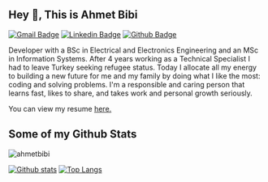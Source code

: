 <!--
**ahmetbibi/ahmetbibi** is a ✨ _special_ ✨ repository because its `README.md` (this file) appears on your GitHub profile.

Here are some ideas to get you started:

- 🔭 I’m currently working on ...
- 🌱 I’m currently learning ...
- 👯 I’m looking to collaborate on ...
- 🤔 I’m looking for help with ...
- 💬 Ask me about ...
- 📫 How to reach me: ...
- 😄 Pronouns: ...
- ⚡ Fun fact: ...
-->

## Hey 👋, This is Ahmet Bibi
[![Gmail Badge](https://img.shields.io/badge/-ahmetbibi@gmail.com-c14438?style=flat&logo=Gmail&logoColor=white&link=mailto:ahmetbibi@gmail.com)](mailto:ahmetbibi@gmail.com) 
[![Linkedin Badge](https://img.shields.io/badge/-ahmetbibi-0072b1?style=flat&logo=Linkedin&logoColor=white&link=https://www.linkedin.com/in/ahmetbibi/)](https://www.linkedin.com/in/ahmetbibi/) [![Github Badge](https://img.shields.io/badge/-ahmetbibi-grey?style=flat&logo=github&logoColor=white&link=https://github.com/ahmetbibi/)](https://www.github.com/ahmetbibi/) <p align='left'>Developer with a BSc in Electrical and Electronics Engineering and an MSc in Information Systems. After 4 years working as a Technical Specialist I had to leave Turkey seeking refugee status. Today I allocate all my energy to building a new future for me and my family by doing what I like the most: coding and solving problems. I'm a responsible and caring person that learns fast, likes to share, and takes work and personal growth seriously.</p><p align='left'> You can view my resume <a href='https://drive.google.com/file/d/1SmwlWnW_nvmSemrDL8UGeK-sH1I6x7uM/view?usp=sharing ' target=_blank><u>here</u>.</a></p>
## Some of my Github Stats
<p align=left> <img src=https://komarev.com/ghpvc/?username=ahmetbibi alt=ahmetbibi /> </p>

[![Github stats](https://github-readme-stats.vercel.app/api?username=ahmetbibi&show_icons=true&include_all_commits=true)](https://github.com/ahmetbibi/github-readme-stats)
[![Top Langs](https://github-readme-stats.vercel.app/api/top-langs/?username=ahmetbibi&layout=compact)](https://github.com/ahmetbibi/github-readme-stats)

